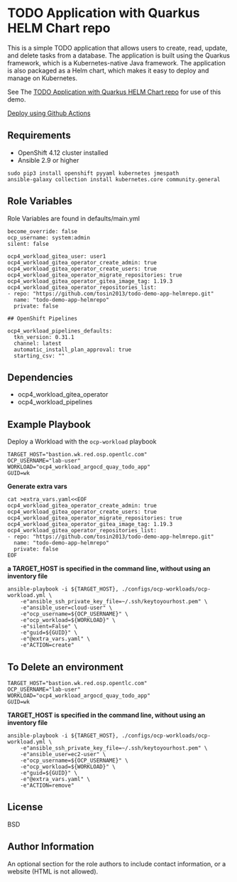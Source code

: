 TODO Application with Quarkus HELM Chart repo
=========

This is a simple TODO application that allows users to create, read, update, and delete tasks from a database. The application is built using the Quarkus framework, which is a Kubernetes-native Java framework. The application is also packaged as a Helm chart, which makes it easy to deploy and manage on Kubernetes.

See The [TODO Application with Quarkus HELM Chart repo](https://github.com/tosin2013/todo-demo-app-helmrepo/blob/main/openshift-pipelines/README.md) for use of this demo.

[Deploy using Github Actions](https://github.com/tosin2013/todo-demo-app-helmrepo/blob/main/openshift-pipelines/github-actions.md)

Requirements
------------

* OpenShift 4.12 cluster installed
* Ansible 2.9 or higher
```
sudo pip3 install openshift pyyaml kubernetes jmespath
ansible-galaxy collection install kubernetes.core community.general
```


Role Variables
--------------

Role Variables are found in defaults/main.yml

```
become_override: false
ocp_username: system:admin
silent: false

ocp4_workload_gitea_user: user1
ocp4_workload_gitea_operator_create_admin: true
ocp4_workload_gitea_operator_create_users: true
ocp4_workload_gitea_operator_migrate_repositories: true
ocp4_workload_gitea_operator_gitea_image_tag: 1.19.3
ocp4_workload_gitea_operator_repositories_list:
- repo: "https://github.com/tosin2013/todo-demo-app-helmrepo.git"
  name: "todo-demo-app-helmrepo"
  private: false

## OpenShift Pipelines

ocp4_workload_pipelines_defaults:
  tkn_version: 0.31.1
  channel: latest
  automatic_install_plan_approval: true
  starting_csv: ""

```

Dependencies
------------
* ocp4_workload_gitea_operator
* ocp4_workload_pipelines

Example Playbook
----------------

Deploy a Workload with the `ocp-workload` playbook

```
TARGET_HOST="bastion.wk.red.osp.opentlc.com"
OCP_USERNAME="lab-user"
WORKLOAD="ocp4_workload_argocd_quay_todo_app"
GUID=wk
```
**Generate extra vars**
```
cat >extra_vars.yaml<<EOF
ocp4_workload_gitea_operator_create_admin: true
ocp4_workload_gitea_operator_create_users: true
ocp4_workload_gitea_operator_migrate_repositories: true
ocp4_workload_gitea_operator_gitea_image_tag: 1.19.3
ocp4_workload_gitea_operator_repositories_list:
- repo: "https://github.com/tosin2013/todo-demo-app-helmrepo.git"
  name: "todo-demo-app-helmrepo"
  private: false
EOF
```


**a TARGET_HOST is specified in the command line, without using an inventory file**
```
ansible-playbook -i ${TARGET_HOST}, ./configs/ocp-workloads/ocp-workload.yml \
    -e"ansible_ssh_private_key_file=~/.ssh/keytoyourhost.pem" \
    -e"ansible_user=cloud-user" \
    -e"ocp_username=${OCP_USERNAME}" \
    -e"ocp_workload=${WORKLOAD}" \
    -e"silent=False" \
    -e"guid=${GUID}" \
    -e"@extra_vars.yaml" \
    -e"ACTION=create"
```

To Delete an environment
----
```
TARGET_HOST="bastion.wk.red.osp.opentlc.com"
OCP_USERNAME="lab-user"
WORKLOAD="ocp4_workload_argocd_quay_todo_app"
GUID=wk
```

**TARGET_HOST is specified in the command line, without using an inventory file**
```
ansible-playbook -i ${TARGET_HOST}, ./configs/ocp-workloads/ocp-workload.yml \
    -e"ansible_ssh_private_key_file=~/.ssh/keytoyourhost.pem" \
    -e"ansible_user=ec2-user" \
    -e"ocp_username=${OCP_USERNAME}" \
    -e"ocp_workload=${WORKLOAD}" \
    -e"guid=${GUID}" \
    -e"@extra_vars.yaml" \
    -e"ACTION=remove"
```

License
-------

BSD

Author Information
------------------

An optional section for the role authors to include contact information, or a website (HTML is not allowed).
